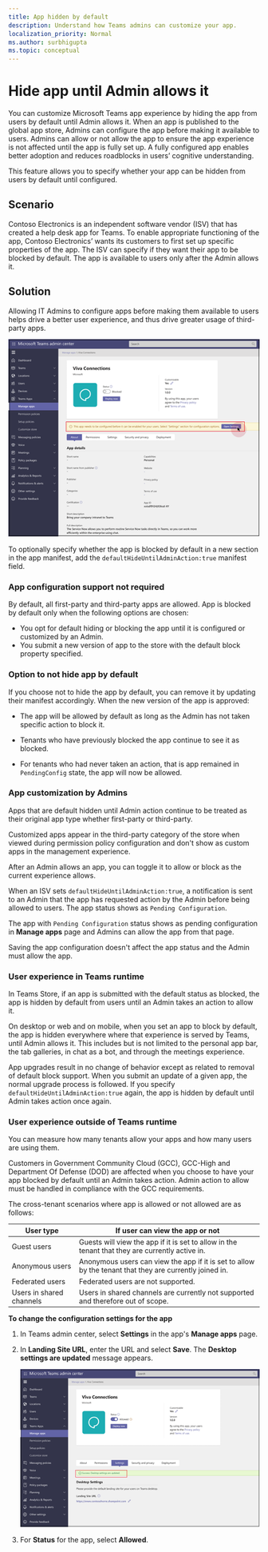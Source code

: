 ```yaml
---
title: App hidden by default
description: Understand how Teams admins can customize your app.
localization_priority: Normal
ms.author: surbhigupta
ms.topic: conceptual
---
```


# Hide app until Admin allows it

You can customize Microsoft Teams app experience by hiding the app from users by default until Admin allows it. When an app is published to the global app store, Admins can configure the app before making it available to users. Admins can allow or not allow the app to ensure the app experience is not affected until the app is fully set up. A fully configured app enables better adoption and reduces roadblocks in users’ cognitive understanding.

This feature allows you to specify whether your app can be hidden from users by default until configured.

## Scenario

Contoso Electronics is an independent software vendor (ISV) that has created a help desk app for Teams. To enable appropriate functioning of the app, Contoso Electronics’ wants its customers to first set up specific properties of the app. The ISV can specify if they want their app to be blocked by default. The app is available to users only after the Admin allows it.

## Solution

Allowing IT Admins to configure apps before making them available to users helps drive a better user experience, and thus drive greater usage of third-party apps.

![App configure before enabling](../../assets/images/apps-in-meetings/appconfiguremessage.png)

To optionally specify whether the app is blocked by default in a new section in the app manifest, add the `defaultHideUntilAdminAction:true` manifest field.

### App configuration support not required

By default, all first-party and third-party apps are allowed. App is blocked by default only when the following options are chosen:

* You opt for default hiding or blocking the app until it is configured or customized by an Admin.
* You submit a new version of app to the store with the default block property specified.

### Option to not hide app by default

If you choose not to hide the app by default, you can remove it by updating their manifest accordingly. When the new version of the app is approved:

* The app will be allowed by default as long as the Admin has not taken specific action to block it.  

* Tenants who have previously blocked the app continue to see it as blocked.

* For tenants who had never taken an action, that is app remained in `PendingConfig` state, the app will now be allowed.

### App customization by Admins

Apps that are default hidden until Admin action continue to be treated as their original app type whether first-party or third-party.

Customized apps appear in the third-party category of the store when viewed during permission policy configuration and don't show as custom apps in the management experience.

After an Admin allows an app, you can toggle it to allow or block as the current experience allows.

When an ISV sets `defaultHideUntilAdminAction:true`, a notification is sent to an Admin that the app has requested action by the Admin before being allowed to users. The app status shows as `Pending Configuration`.

The app with `Pending Configuration` status shows as pending configuration in **Manage apps** page and Admins can allow the app from that page.

Saving the app configuration doesn't affect the app status and the Admin must allow the app.

### User experience in Teams runtime

In Teams Store, if an app is submitted with the default status as blocked, the app is hidden by default from users until an Admin takes an action to allow it.

On desktop or web and on mobile, when you set an app to block by default, the app is hidden everywhere where that experience is served by Teams, until Admin allows it. This includes but is not limited to the personal app bar, the tab galleries, in chat as a bot, and through the meetings experience.

App upgrades result in no change of behavior except as related to removal of default block support. When you submit an update of a given app, the normal upgrade process is followed. If you specify `defaultHideUntilAdminAction:true` again, the app is hidden by default until Admin takes action once again.

### User experience outside of Teams runtime

You can measure how many tenants allow your apps and how many users are using them.

Customers in Government Community Cloud (GCC), GCC-High and Department Of Defense (DOD) are affected when you choose to have your app blocked by default until an Admin takes action. Admin action to allow must be handled in compliance with the GCC requirements.

The cross-tenant scenarios where app is allowed or not allowed are as follows:

| User type | If user can view the app or not |
| --------- | --------- |
| Guest users | Guests will view the app if it is set to allow in the tenant that they are currently active in. |
| Anonymous users | Anonymous users can view the app if it is set to allow by the tenant that they are currently joined in. |
| Federated users | Federated users are not supported. |
| Users in shared channels | Users in shared channels are currently not supported and therefore out of scope. |

**To change the configuration settings for the app**

1. In Teams admin center, select **Settings** in the app's **Manage apps** page.
1. In **Landing Site URL**, enter the URL and select **Save**. The **Desktop settings are updated** message appears.

    ![Change settings for app](../../assets/images/apps-in-meetings/appsettingschange.png)

1. For **Status** for the app, select **Allowed**.

